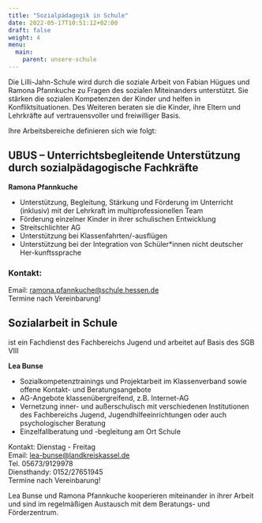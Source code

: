 ```yaml
---
title: "Sozialpädagogik in Schule"
date: 2022-05-17T10:51:12+02:00
draft: false
weight: 4
menu:
  main:
    parent: unsere-schule
---
```


Die Lilli-Jahn-Schule wird durch die soziale Arbeit von Fabian Hügues und Ramona Pfannkuche zu Fragen des sozialen Miteinanders unterstützt. Sie stärken die sozialen Kompetenzen der Kinder und helfen in Konfliktsituationen.
Des Weiteren beraten sie die Kinder, ihre Eltern und Lehrkräfte auf vertrauensvoller und freiwilliger Basis.

Ihre Arbeitsbereiche definieren sich wie folgt:

## UBUS – Unterrichtsbegleitende Unterstützung durch sozialpädagogische Fachkräfte

**Ramona Pfannkuche**

- Unterstützung, Begleitung, Stärkung und Förderung im Unterricht (inklusiv) mit der Lehrkraft im multiprofessionellen Team
- Förderung einzelner Kinder in ihrer schulischen Entwicklung
- Streitschlichter AG
- Unterstützung bei Klassenfahrten/-ausflügen
- Unterstützung bei der Integration von Schüler\*innen nicht deutscher Her-kunftssprache

### Kontakt:

Email: ramona.pfannkuche@schule.hessen.de  
Termine nach Vereinbarung!

## Sozialarbeit in Schule

ist ein Fachdienst des Fachbereichs Jugend und arbeitet auf Basis des SGB VIII

**Lea Bunse**

- Sozialkompetenztrainings und Projektarbeit im Klassenverband sowie offene Kontakt- und Beratungsangebote
- AG-Angebote klassenübergreifend, z.B. Internet-AG
- Vernetzung inner- und außerschulisch mit verschiedenen Institutionen des Fachbereichs Jugend, Jugendhilfeeinrichtungen oder auch psychologischer Beratung
- Einzelfallberatung und -begleitung am Ort Schule

Kontakt: Dienstag - Freitag  
Email: lea-bunse@landkreiskassel.de  
Tel. 05673/9129978  
Diensthandy: 0152/27651945  
Termine nach Vereinbarung!

Lea Bunse und Ramona Pfannkuche kooperieren miteinander in ihrer Arbeit und sind im regelmäßigen Austausch mit dem Beratungs- und Förderzentrum.
